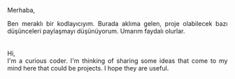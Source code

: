 Merhaba,
<div style="text-align:justify;">Ben meraklı bir kodlayıcıyım. Burada aklıma gelen, proje olabilecek bazı düşünceleri paylaşmayı düşünüyorum. Umarım faydalı olurlar.</div>
<br>
<br>
Hi,
<div style="text-align:justify;">I'm a curious coder. I'm thinking of sharing some ideas that come to my mind here that could be projects. I hope they are useful.</div>


<!---
lterlemez/lterlemez is a ✨ special ✨ repository because its `README.md` (this file) appears on your GitHub profile.
You can click the Preview link to take a look at your changes.
--->
